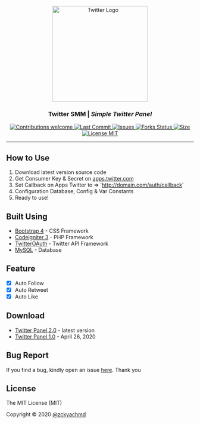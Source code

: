 <p align="center">
  <a href="https://github.com/zckyachmd/twitter-panel">
    <img src="https://raw.githubusercontent.com/zckyachmd/twitter-autoreply/main/assets/img/twitter-logo.png" width="256px" height="256px" alt="Twitter Logo">
  </a>
</p>

<h3 align="center">Twitter SMM | <i>Simple Twitter Panel</i></h3>

<p align="center">
  <!-- Contributions -->
  <a href="https://github.com/zckyachmd/twitter-panel">
    <img src="https://img.shields.io/badge/contributions-welcome-orange.svg"
      alt="Contributions welcome" />
  </a>
 <!-- Last Commit -->
  <a href="https://github.com/zckyachmd/twitter-panel">
    <img src="https://img.shields.io/github/last-commit/zckyachmd/twitter-panel"
      alt="Last Commit" />
  </a>
 <!-- issues -->
  <a href="https://github.com/zckyachmd/twitter-panel/issues">
    <img src="https://img.shields.io/github/issues/zckyachmd/twitter-panel.svg"
      alt="Issues" />
  </a>
  <!-- Forks Status -->
  <a href="https://github.com/zckyachmd/twitter-panel/network/members">
    <img src="https://img.shields.io/github/forks/zckyachmd/twitter-panel.svg"
      alt="Forks Status" />
  </a>
 <!-- Size -->
  <a href="https://github.com/zckyachmd/twitter-panel">
    <img src="https://img.shields.io/github/repo-size/zckyachmd/twitter-panel"
      alt="Size" />
  </a>
 <!-- License -->
  <a href="https://github.com/zckyachmd/twitter-panel/blob/master/LICENSE">
    <img src="https://img.shields.io/github/license/zckyachmd/twitter-panel.svg"
      alt="License MIT" />
  </a>
</p>

---

## How to Use

1. Download latest version source code
2. Get Consumer Key & Secret on [apps.twitter.com](https://apps.twitter.com)
3. Set Callback on Apps Twitter to => 'http://domain.com/auth/callback'
4. Configuration Database, Config & Var Constants
5. Ready to use!

## Built Using

- [Bootstrap 4](https://getbootstrap.com/) - CSS Framework
- [Codeigniter 3](https://codeigniter.com/) - PHP Framework
- [TwitterOAuth](https://twitteroauth.com/) - Twitter API Framework
- [MySQL](https://www.mysql.com/) - Database

## Feature <a name = "feature"></a>

- [x] Auto Follow
- [x] Auto Retweet
- [x] Auto Like

## Download

- [Twitter Panel 2.0](https://github.com/zckyachmd/twitter-panel/releases/download/2.0/twitter-panel.zip) - latest version
- [Twitter Panel 1.0](https://github.com/zckyachmd/twitter-panel/releases/download/1.0/twitter-panel.zip) - April 26, 2020

## Bug Report <a name = "bugs"></a>

If you find a bug, kindly open an issue [here](https://github.com/zckyachmd/twitter-panel/issues/new/choose). Thank you

## License <a name = "license"></a>

The MIT License (MIT)

Copyright © 2020 [@zckyachmd](https://github.com/zckyachmd)
